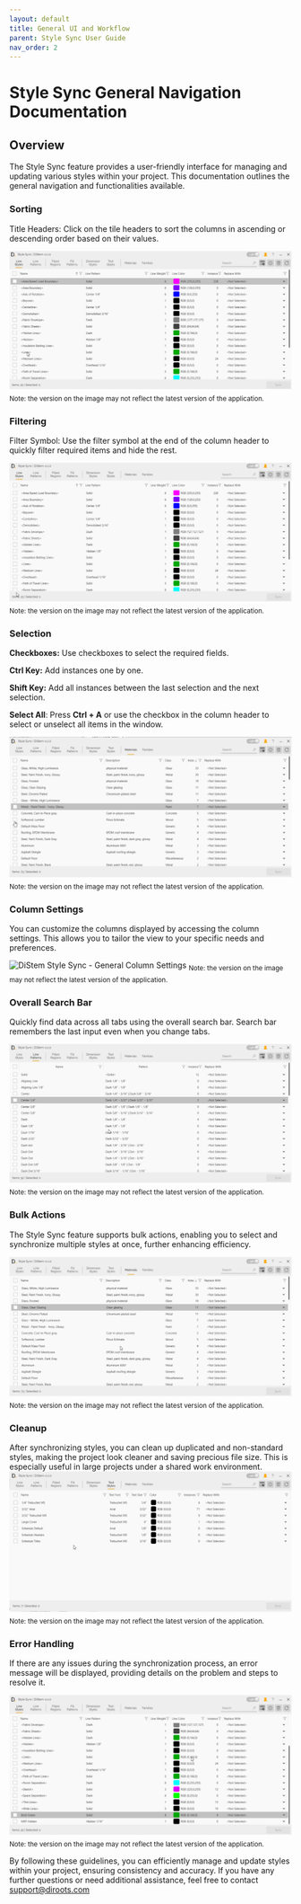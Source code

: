 ```yaml
---
layout: default
title: General UI and Workflow
parent: Style Sync User Guide
nav_order: 2
---
```


# Style Sync General Navigation Documentation

##  Overview

The Style Sync feature provides a user-friendly interface for managing and updating various styles within your project. This documentation outlines the general navigation and functionalities available.

###  Sorting

Title Headers: Click on the tile headers to sort the columns in ascending or descending order based on their values.

![DiStem Style Sync - General - Sorting](../../../assets\images\StyleSync\DS_SS_GENERAL_SORTING.gif)  
<sub>Note: the version on the image may not reflect the latest version of the application.</sub>


###  Filtering

Filter Symbol: Use the filter symbol at the end of the column header to quickly filter required items and hide the rest.


![DiStem Style Sync - General - Filtering](../../../assets\images\StyleSync\DS_SS_GENERAL_FILTERING.gif)  
<sub>Note: the version on the image may not reflect the latest version of the application.</sub>

###  Selection


**Checkboxes:** Use checkboxes to select the required fields.

**Ctrl Key:** Add instances one by one.

**Shift Key:** Add all instances between the last selection and the next selection.

**Select All**: Press **Ctrl + A** or use the checkbox in the column header to select or unselect all items in the window.


![DiStem Style Sync - General - Selection](../../../assets\images\StyleSync\DS_SS_GENERAL_SELECTION.gif)  
<sub>Note: the version on the image may not reflect the latest version of the application.</sub>


###  Column Settings
You can customize the columns displayed by accessing the column settings. This allows you to tailor the view to your specific needs and preferences.


![DiStem Style Sync - General Column Settings](../../../assets\images\StyleSync\DS_SS_General_ColumnSettingsGrouping.GIF)
<sub>Note: the version on the image may not reflect the latest version of the application.</sub>


###  Overall Search Bar
Quickly find data across all tabs using the overall search bar. Search bar remembers the last input even when you change tabs.

![DiStem Style Sync - Search Bar](../../../assets\images\StyleSync\DS_SS_General_SearchBar.gif)  
<sub>Note: the version on the image may not reflect the latest version of the application.</sub>

###  Bulk Actions
The Style Sync feature supports bulk actions, enabling you to select and synchronize multiple styles at once, further enhancing efficiency.

![DiStem Style Sync - Selection Modifiers](../../../assets\images\StyleSync\DS_SS_General_BulkActions.gif)  
<sub>Note: the version on the image may not reflect the latest version of the application.</sub>

###  Cleanup
After synchronizing styles, you can clean up duplicated and non-standard styles, making the project look cleaner and saving precious file size. This is especially useful in large projects under a shared work environment.
![DiStem Style Sync - Delete Options](../../../assets\images\StyleSync\DS_SS_General_DeleteOptions.gif)  
<sub>Note: the version on the image may not reflect the latest version of the application.</sub>

###  Error Handling
If there are any issues during the synchronization process, an error message will be displayed, providing details on the problem and steps to resolve it.

![DiStem Style Sync - Error Handling](../../../assets\images\StyleSync\DS_SS_General_ErrorHandling.gif)  
<sub>Note: the version on the image may not reflect the latest version of the application.</sub>

By following these guidelines, you can efficiently manage and update styles within your project, ensuring consistency and accuracy. If you have any further questions or need additional assistance, feel free to contact support@diroots.com